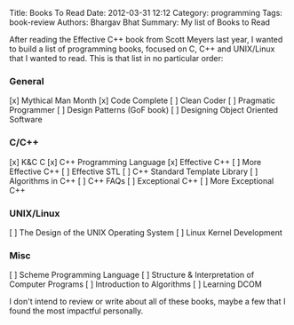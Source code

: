 Title: Books To Read
Date: 2012-03-31 12:12
Category: programming
Tags: book-review
Authors: Bhargav Bhat
Summary: My list of Books to Read

After reading the Effective C++ book from Scott Meyers last year, I wanted to build a list of programming books, focused on C, C++ and UNIX/Linux that I wanted to read. This is that list in no particular order:

### General
[x] Mythical Man Month
[x] Code Complete
[ ] Clean Coder
[ ] Pragmatic Programmer
[ ] Design Patterns (GoF book)
[ ] Designing Object Oriented Software

### C/C++
[x] K&C C
[x] C++ Programming Language
[x] Effective C++
[ ] More Effective C++
[ ] Effective STL
[ ] C++ Standard Template Library
[ ] Algorithms in C++
[ ] C++ FAQs
[ ] Exceptional C++
[ ] More Exceptional C++

### UNIX/Linux
[ ] The Design of the UNIX Operating System
[ ] Linux Kernel Development

### Misc
[ ] Scheme Programming Language
[ ] Structure & Interpretation of Computer Programs
[ ] Introduction to Algorithms 
[ ] Learning DCOM

I don't intend to review or write about all of these books, maybe a few that I found the most impactful personally.
